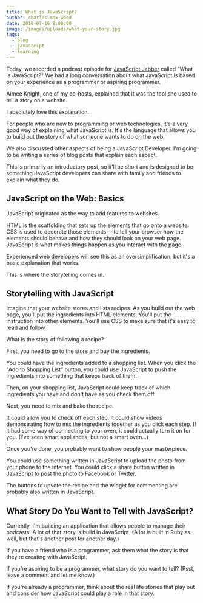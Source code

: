 ```yaml
---
title: What is JavaScript?
author: charles-max-wood
date: 2019-07-16 8:00:00
image: /images/uploads/what-your-story.jpg
tags:
  - blog
  - javascript
  - learning
---
```


Today, we recorded a podcast episode for [JavaScript Jabber](/js-jabber/) called "What is JavaScript?" We had a long conversation about what JavaScript is based on your experience as a programmer or aspiring programmer.

Aimee Knight, one of my co-hosts, explained that it was the tool she used to tell a story on a website.

I absolutely love this explanation.

For people who are new to programming or web technologies, it's a very good way of explaining what JavaScript is. It's the language that allows you to build out the story of what someone wants to do on the web.

We also discussed other aspects of being a JavaScript Developer. I'm going to be writing a series of blog posts that explain each aspect.

This is primarily an introductory post, so it'll be short and is designed to be something JavaScript developers can share with family and friends to explain what they do.

## JavaScript on the Web: Basics

JavaScript originated as the way to add features to websites.

HTML is the scaffolding that sets up the elements that go onto a website. CSS is used to decorate those elements---to tell your browser how the elements should behave and how they should look on your web page. JavaScript is what makes things happen as you interact with the page.

Experienced web developers will see this as an oversimplification, but it's a basic explanation that works.

This is where the storytelling comes in.

## Storytelling with JavaScript

Imagine that your website stores and lists recipes. As you build out the web page, you'll put the ingredients into HTML elements. You'll put the instruction into other elements. You'll use CSS to make sure that it's easy to read and follow.

What is the story of following a recipe?

First, you need to go to the store and buy the ingredients.

You could have the ingredients added to a shopping list. When you click the "Add to Shopping List" button, you could use JavaScript to push the ingredients into something that keeps track of them.

Then, on your shopping list, JavaScript could keep track of which ingredients you have and don't have as you check them off.

Next, you need to mix and bake the recipe.

It could allow you to check off each step. It could show videos demonstrating how to mix the ingredients together as you click each step. If it had some way of connecting to your oven, it could actually turn it on for you. (I've seen smart appliances, but not a smart oven...)

Once you're done, you probably want to show people your masterpiece.

You could use something written in JavaScript to upload the photo from your phone to the internet. You could click a share button written in JavaScript to post the photo to Facebook or Twitter.

The buttons to upvote the recipe and the widget for commenting are probably also written in JavaScript.

## What Story Do You Want to Tell with JavaScript?

Currently, I'm building an application that allows people to manage their podcasts. A lot of that story is build in JavaScript. (A lot is built in Ruby as well, but that's another post for another day.)

If you have a friend who is a programmer, ask them what the story is that they're creating with JavaScript.

If you're aspiring to be a programmer, what story do you want to tell? (Psst, leave a comment and let me know.)

If you're already a programmer, think about the real life stories that play out and consider how JavaScript could play a role in that story.
